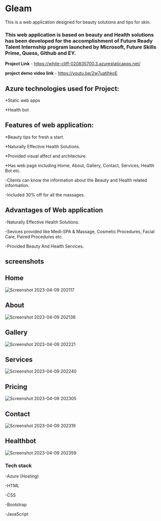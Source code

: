 # Gleam
 
This is a web application designed for beauty solutions and tips for skin.

### This web application is based on beauty and Health solutions has been developed for the accomplishment of Future Ready Talent Internship program launched by Microsoft, Future Skills Prime, Quess, Github and EY.

**Project Link** - https://white-cliff-020835700.3.azurestaticapps.net/

**project demo video link** - https://youtu.be/2w7uatlhkoE

## Azure technologies used for Project:

*Static web apps

*Health bot

## Features of web application:
*Beauty tips for fresh a start.

*Naturally Effective Health Solutions.

*Provided visual affect and architecture. 

*Has web page including Home, About, Gallery, Contact, Services, Health Bot etc.

-Clients can know the information about the Beauty and Health related information.

-Included 30% off for all the massages.

## Advantages of Web application
-Naturally Effective Health Solutions.

-Sevices provided like Medi-SPA & Massage, Cosmetic Procedures, Facial Care, Paired Procedures etc.

-Provided Beauty And Health Services.


## screenshots

## Home
![Screenshot 2023-04-09 202117](https://user-images.githubusercontent.com/109936304/230780343-2e7c1b2f-aa7a-4935-b34a-2a61ea5c2f08.png)

## About
![Screenshot 2023-04-09 202136](https://user-images.githubusercontent.com/109936304/230780384-e8283d2e-6b54-4ebc-8e8a-99cb4d84f8ac.png)

## Gallery
![Screenshot 2023-04-09 202221](https://user-images.githubusercontent.com/109936304/230780435-270988fa-9908-4425-aa82-55109dfa26f7.png)

## Services
![Screenshot 2023-04-09 202240](https://user-images.githubusercontent.com/109936304/230780461-e2e5e0d6-2831-422f-8d74-5296f6b7365d.png)

## Pricing
![Screenshot 2023-04-09 202305](https://user-images.githubusercontent.com/109936304/230780558-788dcec1-97bb-4762-a783-a6d6b873dcba.png)

## Contact
![Screenshot 2023-04-09 202319](https://user-images.githubusercontent.com/109936304/230780583-ac39a006-d77e-47c6-a09c-4d1922abe513.png)

## Healthbot
![Screenshot 2023-04-09 202359](https://user-images.githubusercontent.com/109936304/230780613-4ba2a723-e9d5-4fea-b3cd-cfbcb513ba9b.png)


### Tech stack

-Azure (Hosting)

-HTML

-CSS

-Bootstrap

-JavaScript













